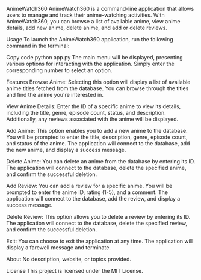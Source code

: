 AnimeWatch360
AnimeWatch360 is a command-line application that allows users to manage and track their anime-watching activities. With AnimeWatch360, you can browse a list of available anime, view anime details, add new anime, delete anime, and add or delete reviews.

Usage
To launch the AnimeWatch360 application, run the following command in the terminal:

Copy code
python app.py
The main menu will be displayed, presenting various options for interacting with the application. Simply enter the corresponding number to select an option.

Features
Browse Anime: Selecting this option will display a list of available anime titles fetched from the database. You can browse through the titles and find the anime you're interested in.

View Anime Details: Enter the ID of a specific anime to view its details, including the title, genre, episode count, status, and description. Additionally, any reviews associated with the anime will be displayed.

Add Anime: This option enables you to add a new anime to the database. You will be prompted to enter the title, description, genre, episode count, and status of the anime. The application will connect to the database, add the new anime, and display a success message.

Delete Anime: You can delete an anime from the database by entering its ID. The application will connect to the database, delete the specified anime, and confirm the successful deletion.

Add Review: You can add a review for a specific anime. You will be prompted to enter the anime ID, rating (1-5), and a comment. The application will connect to the database, add the review, and display a success message.

Delete Review: This option allows you to delete a review by entering its ID. The application will connect to the database, delete the specified review, and confirm the successful deletion.

Exit: You can choose to exit the application at any time. The application will display a farewell message and terminate.

About
No description, website, or topics provided.

License
This project is licensed under the MIT License.
